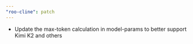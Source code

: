 ```yaml
---
"roo-cline": patch
---
```


- Update the max-token calculation in model-params to better support Kimi K2 and others
